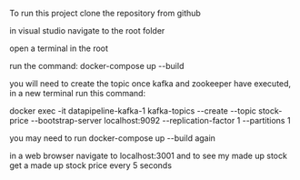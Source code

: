 To run this project clone the repository from github

in visual studio navigate to the root folder

open a terminal in the root

run the command: docker-compose up --build

you will need to create the topic once kafka and zookeeper have executed, in a new terminal run this command: 

docker exec -it datapipeline-kafka-1 kafka-topics --create --topic stock-price --bootstrap-server localhost:9092 --replication-factor 1 --partitions 1

you may need to run docker-compose up --build again

in a web browser navigate to localhost:3001 and to see my made up stock get a made up stock price every 5 seconds